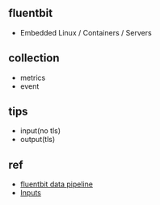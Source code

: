 ## fluentbit
+ Embedded Linux / Containers / Servers



## collection
+ metrics
+ event

## tips
+ input(no tls)
+ output(tls)

## ref

+ [fluentbit data pipeline](https://docs.fluentbit.io/manual/concepts/data-pipeline/input)
+ [Inputs](https://docs.fluentbit.io/manual/pipeline/inputs)